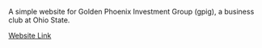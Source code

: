 A simple website for Golden Phoenix Investment Group (gpig),  a business club at Ohio State.


[Website Link](edinpeter.github.io/gfig)